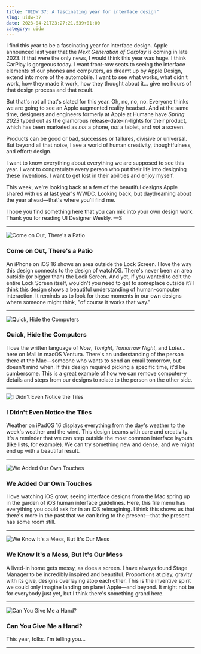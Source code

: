 ```yaml
---
title: "UIDW 37: A fascinating year for interface design"
slug: uidw-37
date: 2023-04-21T23:27:21.539+01:00
category: uidw
---
```


I find this year to be a fascinating year for interface design. Apple announced last year that the _Next Generation of Carplay_ is coming in late 2023\. If that were the only news, I would think this year was huge. I think CarPlay is gorgeous today. I want front-row seats to seeing the interface elements of our phones and computers, as dreamt up by Apple Design, extend into more of the automobile. I want to see what works, what didn't work, how they made it work, how they thought about it... give me hours of that design process and that result.

But that's not all that's slated for this year. Oh, no, no, no. Everyone thinks we are going to see an Apple augmented reality headset. And at the same time, designers and engineers formerly at Apple at Humane have _Spring 2023_ typed out as the glamorous release-date-in-lights for their product, which has been marketed as _not_ a phone, _not_ a tablet, and _not_ a screen.

Products can be good or bad, successes or failures, divisive or universal. But beyond all that noise, I see a world of human creativity, thoughtfulness, and effort: design.

I want to know everything about everything we are supposed to see this year. I want to congratulate every person who put their life into designing these inventions. I want to get lost in their abilities and enjoy myself.

This week, we're looking back at a few of the beautiful designs Apple shared with us at last year's WWDC. Looking back, but daydreaming about the year ahead—that's where you'll find me.

I hope you find something here that you can mix into your own design work. Thank you for reading UI Designer Weekly. —S

---

![](https://assets.sahandnayebaziz.org/come-on-out-there's-a-patio.jpeg "Come on Out, There's a Patio")

### Come on Out, There's a Patio

An iPhone on iOS 16 shows an area outside the Lock Screen. I love the way this design connects to the design of watchOS. There's never been an area outside (or bigger than) the Lock Screen. And yet, if you wanted to edit the entire Lock Screen itself, wouldn't you need to get to someplace outside it? I think this design shows a beautiful understanding of human-computer interaction. It reminds us to look for those moments in our own designs where someone might think, "of course it works that way."

---

![](https://assets.sahandnayebaziz.org/quick-hide-the-computers.jpeg "Quick, Hide the Computers")

### Quick, Hide the Computers

I love the written language of _Now_, _Tonight_, _Tomorrow Night_, and _Later..._ here on Mail in macOS Ventura. There's an understanding of the person there at the Mac—someone who wants to send an email tomorrow, but doesn't mind when. If this design required picking a specific time, it'd be cumbersome. This is a great example of how we can remove computer-y details and steps from our designs to relate to the person on the other side.

---

![](https://assets.sahandnayebaziz.org/i-didn't-even-notice-the-tiles.jpeg "I Didn't Even Notice the Tiles")

### I Didn't Even Notice the Tiles

Weather on iPadOS 16 displays everything from the day's weather to the week's weather and the wind. This design beams with care and creativity. It's a reminder that we can step outside the most common interface layouts (like lists, for example). We can try something new and dense, and we might end up with a beautiful result.

---

![](https://assets.sahandnayebaziz.org/we-added-our-own-touches.jpeg "We Added Our Own Touches")

### We Added Our Own Touches

I love watching iOS grow, seeing interface designs from the Mac spring up in the garden of iOS human interface guidelines. Here, this file menu has everything you could ask for in an iOS reimagining. I think this shows us that there's more in the past that we can bring to the present—that the present has some room still.

---

![](https://assets.sahandnayebaziz.org/we-know-it's-a-mess-but-it's-our-mess.jpeg "We Know It's a Mess, But It's Our Mess")

### We Know It's a Mess, But It's Our Mess

A lived-in home gets messy, as does a screen. I have always found Stage Manager to be incredibly inspired and beautiful. Proportions at play, gravity with its give, designs overlaying atop each other. This is the inventive spirit we could only imagine landing on planet Apple—and beyond. It might not be for everybody just yet, but I think there's something grand here.

---

![](https://assets.sahandnayebaziz.org/can-you-give-me-a-hand.jpeg "Can You Give Me a Hand?")

### Can You Give Me a Hand?

This year, folks. I'm telling you...

---
